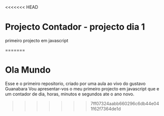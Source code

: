 <<<<<<< HEAD
# Projecto Contador - projecto dia 1
 primeiro projecto em javascript

=======
# Ola Mundo 
Esse e o primeiro repositorio, criado por uma aula ao vivo do gustavo Guanabara
Vou apresentar-vos o meu primeiro projecto em javascript
que e um contador de dia, horas, minutos e segundos ate o ano novo.
>>>>>>> 7ff07324aabb660296c6db44e041f62f7364de1d
